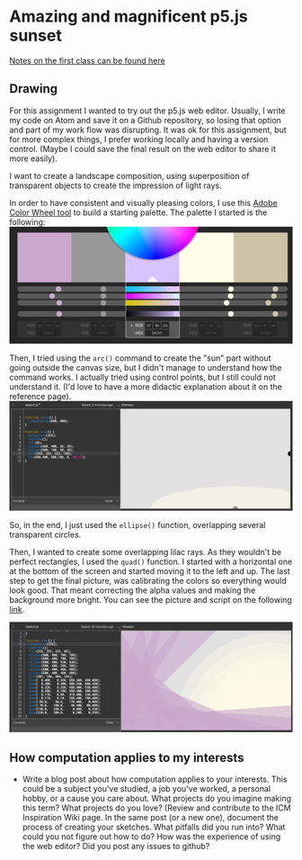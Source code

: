 # Amazing and magnificent p5.js sunset

[Notes on the first class can be found here](https://github.com/nicolaspe/itp_icm/blob/master/class01/01_class.md)

## Drawing
For this assignment I wanted to try out the p5.js web editor. Usually, I write my code on Atom and save it on a Github repository, so losing that option and part of my work flow was disrupting. It was ok for this assignment, but for more complex things, I prefer working locally and having a version control. (Maybe I could save the final result on the web editor to share it more easily).

I want to create a landscape composition, using superposition of transparent objects to create the impression of light rays.

In order to have consistent and visually pleasing colors, I use this [Adobe Color Wheel tool](https://color.adobe.com/es/create/color-wheel/) to build a starting palette. The palette I started is the following:
![Color wheel palette](icm0105_palette.png)

Then, I tried using the `arc()` command to create the "sun" part without going outside the canvas size, but I didn't manage to understand how the command works. I actually tried using control points, but I still could not understand it. (I'd love to have a more didactic explanation about it on the reference page).
![Me, failing spectacularly with the arc function](icm0106_arc.png)

So, in the end, I just used the `ellipse()` function, overlapping several transparent circles.

Then, I wanted to create some overlapping lilac rays. As they wouldn't be perfect rectangles, I used the `quad()` function. I started with a horizontal one at the bottom of the screen and started moving it to the left and up. The last step to get the final picture, was calibrating the colors so everything would look good. That meant correcting the alpha values and making the background more bright. You can see the picture and script on the following [link](http://alpha.editor.p5js.org/nicolaspe/sketches/BJTKy71c-).

![Final picture](icm0107_final.png)


## How computation applies to my interests

- Write a blog post about how computation applies to your interests. This could be a subject you've studied, a job you've worked, a personal hobby, or a cause you care about. What projects do you imagine making this term? What projects do you love? (Review and contribute to the ICM Inspiration Wiki page. In the same post (or a new one), document the process of creating your sketches. What pitfalls did you run into? What could you not figure out how to do? How was the experience of using the web editor? Did you post any issues to github?
